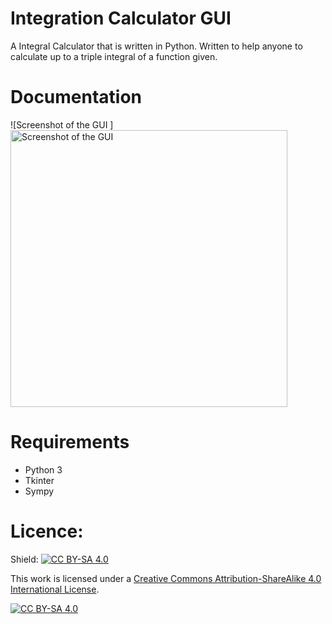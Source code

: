 # Integration Calculator GUI
A Integral Calculator that is written in Python. Written to help anyone to calculate up to a triple integral of a function given. 

# Documentation
![Screenshot of the GUI ]
<img width="443" alt="Screenshot of the GUI" src="https://github.com/ReeseFive/IntegrationCalculatorGUI/assets/48838196/539cfcbb-bc55-4d4f-8ce3-b172432484d5">


# Requirements
- Python 3
- Tkinter
- Sympy



# Licence:
Shield: [![CC BY-SA 4.0][cc-by-sa-shield]][cc-by-sa]

This work is licensed under a
[Creative Commons Attribution-ShareAlike 4.0 International License][cc-by-sa].

[![CC BY-SA 4.0][cc-by-sa-image]][cc-by-sa]

[cc-by-sa]: http://creativecommons.org/licenses/by-sa/4.0/
[cc-by-sa-image]: https://licensebuttons.net/l/by-sa/4.0/88x31.png
[cc-by-sa-shield]: https://img.shields.io/badge/License-CC%20BY--SA%204.0-lightgrey.svg
